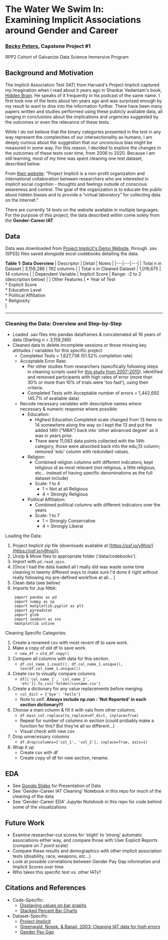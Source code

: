 # The Water We Swim In: <br> Examining Implicit Associations around Gender and Career 
### [Becky Peters](github.com/beckyepeters), Capstone Project #1
RPP2 Cohort of Galvanize Data Science Immersive Program

## Background and Motivation
The Implicit Association Test (IAT) from Harvard's Project Implicit captured my imagination when I read about it years ago in Shankar Vedantam's book, [Hidden Brain](https://www.amazon.com/Hidden-Brain-Unconscious-Presidents-Control/dp/0385525222). He speaks of it frequently in his podcast of the same name. I first took one of the tests about ten years ago and was surprised enough by my result to want to dive into the information further. There have been many papers written and studies performed using these publicly available data, all ranging in conclusions about the implications and urgencies suggested by the outcomes or even the relevance of these tests. 

While I do not believe that the binary categories presented in the test in any way represent the complexities of our intersectionality as humans, I am deeply curious about the suggestion that our unconcious bias might be measured in some way. For this reason, I decided to explore the changes in the outcomes of these tests over time, from 2006 to 2020. Because I am still learning, most of my time was spent cleaning one test dataset, described below. 

From [their website](implicit.harvard.edu): 
"Project Implicit is a non-profit organization and international collaboration between researchers who are interested in implicit social cognition - thoughts and feelings outside of conscious awareness and control. The goal of the organization is to educate the public about hidden biases and to provide a “virtual laboratory” for collecting data on the Internet."

There are currently 14 tests on the website available in multiple languages. For the purpose of this project, the data described within come solely from the **Gender-Career IAT**. 

## Data 
Data was downloaded from [Project Implicit's Demo Website](https://osf.io/y9hiq/), through .sav (SPSS) files saved alongside excel codebooks detailing the data. 

**Table 1: Data Overview**
| Descriptor | Detail | Notes |
|---|---|---|
| Total n in Dataset | 3,159,286 | 192 columns |
| Total n in Cleaned Dataset | 1,016,675 | 14 columns |
| Dependent Variable | Implicit Score | Range: -2 to 2 <br>(description below) |
| Other Features | * Year of Test <br> * Explicit Score <br>  * Education Level <br> * Political Affiliation <br> * Religiosity <br> |

------------

### Cleaning the Data: Overview and Step-by-Step 
 
* Loaded .sav files into pandas dataframes & concatenated all 16 years of data (Starting n = 3,159,286) 
*  Cleaned data to delete incomplete sessions or those missing key attitudes / variables for this specific project
    * Completed Tests = 1,627,738 (51.52% completion rate)
    * Acceptable Error Rate: 
        * Per other studies from researchers (specifically following steps in cleaning scripts used for [this study from 2007-2015](https://osf.io/k9vqc/)), identified and removed participants with high rates of error (more than 30% or more than 10% of trials were 'too fast'), using their criteria. 
        * Completed Tests with Acceptable number of errors = 1,442,692 (45.7% of available data)
    * Recode necessary variables with descriptive names where necessary & numeric response where possible: 
        * Education: 
            * Highest Education Completed scale changed from 13 items to 14 somewhere along the way so I kept the 13 and put the added 14th ("MBA") back into 'other advanced degree' as it was in years prior. 
            * There were 11,083 data points collected with the 14th category, those were absorbed back into the edu_13 column; removed 'edu' column with redundant values. 
        * Religion: 
            * Combined religion columns with different indicators; kept religious id as most relevant (not religious, a little religious, etc... instead of having specific denominations as the full dataset include)
            * Scale: 1 to 4
                * 1 = Not at all Religious
                * 4 = Strongly Religious
        * Political Affiliation: 
            * Combined political columns with different indicators over the years
            * Scale: 1 to 7
                * 1 = Strongly Conservative
                * 4 = Strongly Liberal


Loading the Data: 
1. Project Implicit zip file (downloads available at [https://osf.io/y9hiq/](https://osf.io/y9hiq/)).
2. Unzip & Move files to appropriate folder ('data/codebooks').
3. Import with `pd.read_spss`.
4. [Once I had the data loaded all I really did was waste some time cleaning in twenty different ways to make sure I'd done it right without really following my pre-defined workflow at all... ]
5. Clean data (see below) 
6. Imports for Jup Ntbk: 
```
    import pandas as pd
    import numpy as np
    import matplotlib.pyplot as plt
    import pyreadstat
    import glob
    import seaborn as sns
    %matplotlib inline
```

Cleaning Specific Categories: 
1. Create a renamed csv with most recent df to save work. 
2. Make a copy of old df to save work. 
    * `new_df = old_df.copy()`    
3. Compare all columns with data for this section. 
    * `df.col_name_1.count(), df.col_name_1.unique(), len(df.col_name_1.unique())`
4. Create csv to visually compare columns. 
    * `df[['col_name_1', 'col_name_2', 'etc']].to_csv('folder/csvname.csv')`
5. Create a dictionary for any value replacements before merging. 
    * `col_dict = {'bye': 'hello'}`
    * Note to self: **Always include np.nan : 'Not Reported' in each section dictionary!!!**
6. Choose a main column & fill it with vals from other columns. 
    * `df.main_col.replace(to_replace=df_dict, inplace=True)`
    * Repeat for number of columns in section (could probably make a function for this? But they're all so different...)
    * Visual check with new csv
7. Drop unnecessary columns 
    * `df.drop(columns=['col_1', 'col_2'], inplace=True, axis=1)`
8. Wrap it up
    * Create csv with df
    * Create copy of df for new section, rename. 

## EDA
* See [Google Slides](https://docs.google.com/presentation/d/183CG2j3bzjTUv1gb6f4MwtwS8f7LzZLxqMQTvmRa0jc/edit?usp=sharing) for Presentation of Data
* See 'Gender-Career IAT Cleaning' Notebook in this repo for much of the cleaning of the data
* See 'Gender-Career EDA' Jupyter Notebook in this repo for code behind some of the visualizations 

## Future Work 
* Examine researcher-cut scores for ‘slight’ to ‘strong’ automatic associations either way, and compare those with User Explicit Reports (compare on 7 point scale)
* Compare these results and demographics with other implicit association tests (disability, race, weapons, etc…) 
* Look at possible correlations between Gender Pay Gap information and Implicit Scores over time  
* Who takes this specific test vs. other IATs?

## Citations and References
* Code-Specific: 
    * [Displaying values on bar graphs](https://stackoverflow.com/questions/43214978/seaborn-barplot-displaying-values)
    * [Stacked Percent Bar Charts](https://chrisalbon.com/python/data_visualization/matplotlib_percentage_stacked_bar_plot/)
* Dataset-Specific: 
    * [Project Implicit](https://implicit.harvard.edu/)
    * [Greenwald, Nosek, & Banaji, 2003: Cleaning IAT data for high errors](https://journals.sagepub.com/doi/full/10.1177/0146167218757454)
    * [Gender Pay Gap](https://www.census.gov/newsroom/stories/equal-pay-day.html)
